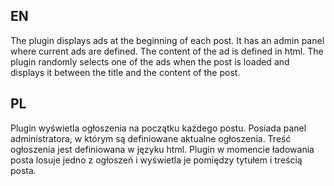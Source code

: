 ## EN
The plugin displays ads at the beginning of each post. It has an admin panel where current ads are defined. The content of the ad is defined in html. The plugin randomly selects one of the ads when the post is loaded and displays it between the title and the content of the post.

## PL
Plugin wyświetla ogłoszenia na początku każdego postu. Posiada panel administratora, w którym są definiowane aktualne ogłoszenia. Treść ogłoszenia jest definiowana w języku html. Plugin w momencie ładowania posta losuje jedno z ogłoszeń i wyświetla je pomiędzy tytułem i treścią posta.
